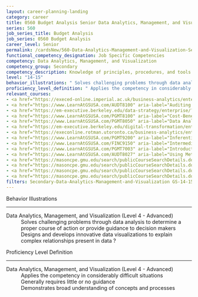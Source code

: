 ```yaml
---
layout: career-planning-landing
category: career
title: 0560 Budget Analysis Senior Data Analytics, Management, and Visualization
series: 560
job_series_title: Budget Analysis
job_series: 0560 Budget Analysis
career_level: Senior
permalink: /cardsNew/560-Data-Analytics-Management-and-Visualization-Senior
functional_competency_designation: Job Specific Competencies
competency: Data Analytics, Management, and Visualization
competency_group: Secondary
competency_description: Knowledge of principles, procedures, and tools used to manage and analyze data in order to make conclusions about that information; identifies trends and metrics from large data sets; presents data in a visually clear way to enable decision makers to identify patterns and grasp difficult concepts.
level: "14-15"
behavior_illustrations: " Solves challenging problems through data analysis to determine a proper course of action or provide guidance to decision makers  Designs and develops innovative data visualizations to explain complex relationships present in data ?"
proficiency_level_definition: " Applies the competency in considerably difficult situations  Generally requires little or no guidance  Demonstrates broad understanding of concepts and processes"
relevant_courses: 
- <a href="https://execed-online.imperial.ac.uk/business-analytics/enterprise/?b2c_form=true&utm_campaign=gsa&utm_source=b2b" aria-label="Applied Business Analytics&#58; Decision-Making with Data- (with MIT Sloan Executive Education) - https://execed-online.imperial.ac.uk/business-analytics/enterprise/?b2c_form=true&utm_campaign=gsa&utm_source=b2b">Applied Business Analytics&#58; Decision-Making with Data- (with MIT Sloan Executive Education)</a>, Emeritus
- <a href="https://www.LearnAtGSUSA.com/AUDT8100" aria-label="Auditing with Data Analytics (AUDT8100) - https://www.LearnAtGSUSA.com/AUDT8100">Auditing with Data Analytics (AUDT8100)</a>, Graduate School USA (GSUSA)
- <a href="https://em-executive.berkeley.edu/data-strategy/enterprise/?b2c_form=true&utm_campaign=gsa&utm_source=b2b" aria-label="Business Analytics for Leaders - From Data to Decisions (with UC Berkeley Executive Education) - https://em-executive.berkeley.edu/data-strategy/enterprise/?b2c_form=true&utm_campaign=gsa&utm_source=b2b">Business Analytics for Leaders - From Data to Decisions (with UC Berkeley Executive Education)</a>, Emeritus
- <a href="https://www.LearnAtGSUSA.com/PGMT8100" aria-label="Cost-Benefit Analysis Workshop (PGMT8100) - https://www.LearnAtGSUSA.com/PGMT8100">Cost-Benefit Analysis Workshop (PGMT8100)</a>, Graduate School USA (GSUSA)
- <a href="https://www.LearnAtGSUSA.com/PGMT8050" aria-label="Data Analysis and Storytelling (PGMT8050) - https://www.LearnAtGSUSA.com/PGMT8050">Data Analysis and Storytelling (PGMT8050)</a>, Graduate School USA (GSUSA)
- <a href="https://em-executive.berkeley.edu/digital-transformation/enterprise/?b2c_form=true&utm_campaign=gsa&utm_source=b2b" aria-label="Data Strategy&#58; Leveraging Data as a Competitive Advantage (with UC Berkeley Executive Education) - https://em-executive.berkeley.edu/digital-transformation/enterprise/?b2c_form=true&utm_campaign=gsa&utm_source=b2b">Data Strategy&#58; Leveraging Data as a Competitive Advantage (with UC Berkeley Executive Education)</a>, Emeritus
- <a href="https://execonline.rotman.utoronto.ca/business-analytics/enterprise/?b2c_form=true&utm_campaign=gsa&utm_source=b2b" aria-label="Imperial Business Analytics&#58; From Data to Decisions (with Imperial College Business School of Education) - https://execonline.rotman.utoronto.ca/business-analytics/enterprise/?b2c_form=true&utm_campaign=gsa&utm_source=b2b">Imperial Business Analytics&#58; From Data to Decisions (with Imperial College Business School of Education)</a>, Emeritus
- <a href="https://www.LearnAtGSUSA.com/PGMT9200" aria-label="Inferential Statistics for Data Analysis (PGMT9200) - https://www.LearnAtGSUSA.com/PGMT9200">Inferential Statistics for Data Analysis (PGMT9200)</a>, Graduate School USA (GSUSA)
- <a href="https://www.LearnAtGSUSA.com/FINC9150" aria-label="Intermediate Decision Support Analytics (FINC9150) - https://www.LearnAtGSUSA.com/FINC9150">Intermediate Decision Support Analytics (FINC9150)</a>, Graduate School USA (GSUSA)
- <a href="https://www.LearnAtGSUSA.com/PGMT7003" aria-label="Introduction to Program Evaluation (PGMT7003) - https://www.LearnAtGSUSA.com/PGMT7003">Introduction to Program Evaluation (PGMT7003)</a>, Graduate School USA (GSUSA)
- <a href="https://www.LearnAtGSUSA.com/AUDT8027" aria-label="Using Metrics to Assess Performance (AUDT8027) - https://www.LearnAtGSUSA.com/AUDT8027">Using Metrics to Assess Performance (AUDT8027)</a>, Graduate School USA (GSUSA)
- <a href="https://masoncpe.gmu.edu/search/publicCourseSearchDetails.do?method=load&courseId=2408920" aria-label="PEBU 0361 Accounting Analytics - https://masoncpe.gmu.edu/search/publicCourseSearchDetails.do?method=load&courseId=2408920">PEBU 0361 Accounting Analytics</a>, George Mason University
- <a href="https://masoncpe.gmu.edu/search/publicCourseSearchDetails.do?method=load&courseId=2409106" aria-label="PEBU 0503 Data Analytics Strategic Leadership - https://masoncpe.gmu.edu/search/publicCourseSearchDetails.do?method=load&courseId=2409106">PEBU 0503 Data Analytics Strategic Leadership</a>, George Mason University
- <a href="https://masoncpe.gmu.edu/search/publicCourseSearchDetails.do?method=load&courseId=2417784" aria-label="PEBU 0671 Managing Data Quality and Integrity - https://masoncpe.gmu.edu/search/publicCourseSearchDetails.do?method=load&courseId=2417784">PEBU 0671 Managing Data Quality and Integrity</a>, George Mason University
- <a href="https://masoncpe.gmu.edu/search/publicCourseSearchDetails.do?method=load&courseId=1738802&courseTitle=programming-for-data-science" aria-label="LHL 0210 Programming for Data Science - https://masoncpe.gmu.edu/search/publicCourseSearchDetails.do?method=load&courseId=1738802&courseTitle=programming-for-data-science">LHL 0210 Programming for Data Science</a>, George Mason University
filters: Secondary-Data-Analytics-Management-and-Visualization GS-14-15 series-0560
---
```


<div class="desktop:grid-col-6 margin-y-3">
  <div class="border-top-2 bg-white padding-3 shadow-5 height-full members-hover border-1px button-border border-top-blue radius-lg">
    <p class="text-bold label-color font-size-21">Behavior Illustrations</p>
    <hr class="hr-green"/>
    <dl class="text-base card-content-color"><dt>Data Analytics, Management, and Visualization (Level 4 - Advanced)</dt><dd>Solves challenging problems through data analysis to determine a proper course of action or provide guidance to decision makers </dd><dd>Designs and develops innovative data visualizations to explain complex relationships present in data ?</dd></dl>
  </div>
</div>
<div class="desktop:grid-col-6 margin-y-3">
  <div class="border-top-2 bg-white padding-3 shadow-5 height-full members-hover border-1px button-border border-top-blue radius-lg">
    <p class="text-bold label-color font-size-21">Proficiency Level Definition</p>
     <hr class="hr-green"/>
    <dl class="text-base card-content-color"><dt>Data Analytics, Management, and Visualization (Level 4 - Advanced)</dt><dd>Applies the competency in considerably difficult situations </dd><dd>Generally requires little or no guidance </dd><dd>Demonstrates broad understanding of concepts and processes</dd></dl>
  </div>
</div>